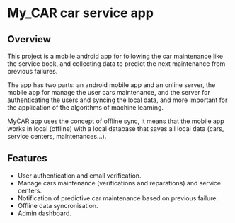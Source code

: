 # My_CAR car service app

## Overview 
   This project is a mobile android app for following the car maintenance like
the service book, and collecting data to predict the next maintenance from previous
failures.

   The app has two parts: an android mobile app and an online server, the mobile
app for manage the user cars maintenance, and the server for authenticating the users
and syncing the local data, and more important
for the application of the algorithms of machine learning.

   MyCAR app uses the concept of offline sync, it means that the mobile app works in local (offline) with a local database that saves all local data (cars, service centers,
maintenances…).

## Features 
   * User authentication and email verification.
   * Manage cars maintenance (verifications and reparations) and service centers.
   * Notification of predictive car maintenance based on previous failure.
   * Offline data syncronisation.
   * Admin dashboard.

